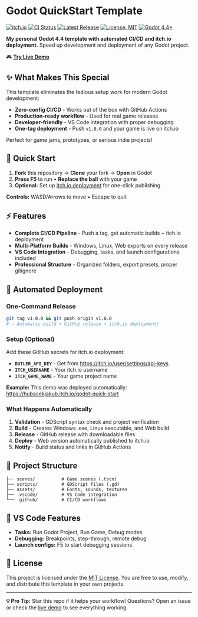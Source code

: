 
# Godot QuickStart Template

[![itch.io](https://img.shields.io/badge/itch.io-Live%20Demo-3eff6a?logo=itch.io)](https://hubacekjakub.itch.io/godot-quick-start)
[![CI Status](https://github.com/hubacekjakub/Godot-QuickStart/actions/workflows/quick-validation.yml/badge.svg)](https://github.com/hubacekjakub/Godot-QuickStart/actions/workflows/quick-validation.yml)
[![Latest Release](https://img.shields.io/badge/GitHub-Release-blue?logo=github)](https://github.com/hubacekjakub/Godot-QuickStart/releases/latest)
[![License: MIT](https://img.shields.io/badge/License-MIT-yellow.svg)](https://github.com/hubacekjakub/Godot-QuickStart/blob/main/LICENSE)
[![Godot 4.4+](https://img.shields.io/badge/Godot-4.4%2B-blue)](https://godotengine.org/)

**My personal Godot 4.4 template with automated CI/CD and itch.io deployment.** Speed up development and deployment of any Godot project.

🎮 **[Try Live Demo](https://hubacekjakub.itch.io/godot-quick-start)**

## ✨ What Makes This Special

This template eliminates the tedious setup work for modern Godot development:
- **Zero-config CI/CD** - Works out of the box with GitHub Actions
- **Production-ready workflow** - Used for real game releases
- **Developer-friendly** - VS Code integration with proper debugging
- **One-tag deployment** - Push `v1.0.0` and your game is live on itch.io

Perfect for game jams, prototypes, or serious indie projects!

## 🚀 Quick Start

1. **Fork** this repository → **Clone** your fork → **Open** in Godot
2. **Press F5** to run • **Replace the ball** with your game
3. **Optional:** Set up [itch.io deployment](#-automated-deployment) for one-click publishing

**Controls:** WASD/Arrows to move • Escape to quit

## ⚡ Features

- **Complete CI/CD Pipeline** - Push a tag, get automatic builds + itch.io deployment
- **Multi-Platform Builds** - Windows, Linux, Web exports on every release
- **VS Code Integration** - Debugging, tasks, and launch configurations included
- **Professional Structure** - Organized folders, export presets, proper gitignore

## 🤖 Automated Deployment

### One-Command Release
```bash
git tag v1.0.0 && git push origin v1.0.0
# → Automatic build + GitHub release + itch.io deployment!
```

### Setup (Optional)
Add these GitHub secrets for itch.io deployment:
- **`BUTLER_API_KEY`** - Get from https://itch.io/user/settings/api-keys
- **`ITCH_USERNAME`** - Your itch.io username
- **`ITCH_GAME_NAME`** - Your game project name

**Example:** This demo was deployed automatically: https://hubacekjakub.itch.io/godot-quick-start

### What Happens Automatically
1. **Validation** - GDScript syntax check and project verification
2. **Build** - Creates Windows .exe, Linux executable, and Web build
3. **Release** - GitHub release with downloadable files
4. **Deploy** - Web version automatically published to itch.io
5. **Notify** - Build status and links in GitHub Actions

## 📁 Project Structure

```
├── scenes/          # Game scenes (.tscn)
├── scripts/         # GDScript files (.gd)
├── assets/          # Fonts, sounds, textures
├── .vscode/         # VS Code integration
└── .github/         # CI/CD workflows
```

## 🔧 VS Code Features

- **Tasks:** Run Godot Project, Run Game, Debug modes
- **Debugging:** Breakpoints, step-through, remote debug
- **Launch configs:** F5 to start debugging sessions

## 📝 License

This project is licensed under the [MIT License](LICENSE).
You are free to use, modify, and distribute this template in your own projects.

---

**💡 Pro Tip:** Star this repo if it helps your workflow! Questions? Open an issue or check the [live demo](https://hubacekjakub.itch.io/godot-quick-start) to see everything working.
